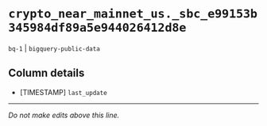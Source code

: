 # `crypto_near_mainnet_us._sbc_e99153b345984df89a5e944026412d8e`
`bq-1` | `bigquery-public-data`

## Column details
* [TIMESTAMP] `last_update`

-------------------------------------------------------------------------------
*Do not make edits above this line.*
